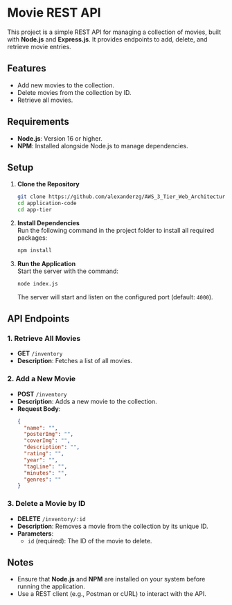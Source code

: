 
# Movie REST API  

This project is a simple REST API for managing a collection of movies, built with **Node.js** and **Express.js**. It provides endpoints to add, delete, and retrieve movie entries.  

## Features  
- Add new movies to the collection.  
- Delete movies from the collection by ID.  
- Retrieve all movies.  

## Requirements  
- **Node.js**: Version 16 or higher.  
- **NPM**: Installed alongside Node.js to manage dependencies.  

## Setup  

1. **Clone the Repository**  
   ```bash  
   git clone https://github.com/alexanderzg/AWS_3_Tier_Web_Architecture.git 
   cd application-code
   cd app-tier
   ```  

2. **Install Dependencies**  
   Run the following command in the project folder to install all required packages:  
   ```bash  
   npm install  
   ```  

3. **Run the Application**  
   Start the server with the command:  
   ```bash  
   node index.js  
   ```  

   The server will start and listen on the configured port (default: `4000`).  

## API Endpoints  

### 1. **Retrieve All Movies**  
- **GET** `/inventory`  
- **Description**: Fetches a list of all movies.  

### 2. **Add a New Movie**  
- **POST** `/inventory`  
- **Description**: Adds a new movie to the collection.  
- **Request Body**:  
  ```json  
  {  
    "name": "",
    "posterImg": "",
    "coverImg": "",
    "description": "",
    "rating": "",
    "year": "",
    "tagLine": "",
    "minutes": "",
    "genres": ""
  }  
  ```  

### 3. **Delete a Movie by ID**  
- **DELETE** `/inventory/:id`  
- **Description**: Removes a movie from the collection by its unique ID. 
- **Parameters**:  
  - `id` (required): The ID of the movie to delete.  

## Notes  
- Ensure that **Node.js** and **NPM** are installed on your system before running the application.  
- Use a REST client (e.g., Postman or cURL) to interact with the API.
